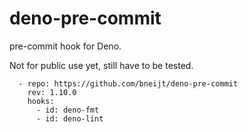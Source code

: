 # deno-pre-commit

pre-commit hook for Deno.

Not for public use yet, still have to be tested.

```
  - repo: https://github.com/bneijt/deno-pre-commit
    rev: 1.10.0
    hooks:
      - id: deno-fmt
      - id: deno-lint
```
